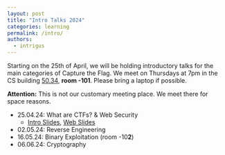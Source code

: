```yaml
---
layout: post
title: "Intro Talks 2024"
categories: learning
permalink: /intro/
authors:
  - intrigus
---
```


Starting on the 25th of April, we will be holding introductory talks for the main categories of Capture the Flag.
We meet on Thursdays at 7pm in the CS building [50.34](https://www.kit.edu/campusplan/), **room -101**. Please bring a laptop if possible.

**Attention:** This is not our customary meeting place. We meet there for space reasons.

 * 25.04.24: What are CTFs? & Web Security
    * [Intro Slides](/talks/2024-04-25-intro/slides.pdf), [Web Slides](/talks/2024-04-25-webintro/slides.pdf)
 * 02.05.24: Reverse Engineering
 * 16.05.24: Binary Exploitation (room -10**2**)
 * 06.06.24: Cryptography
